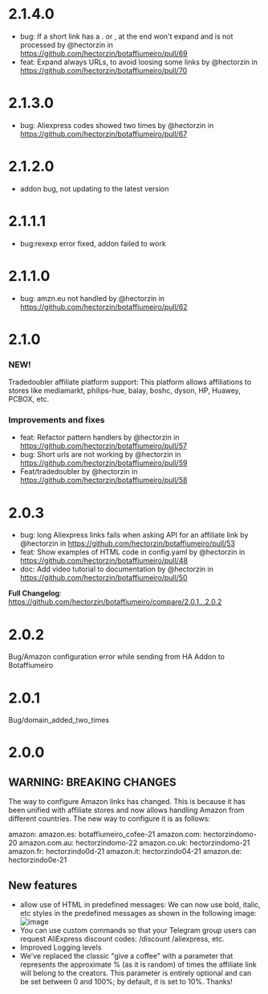 # 2.1.4.0
* bug: If a short link has a . or , at the end won't expand and is not processed by @hectorzin in https://github.com/hectorzin/botaffiumeiro/pull/69
* feat: Expand always URLs, to avoid loosing some links by @hectorzin in https://github.com/hectorzin/botaffiumeiro/pull/70

# 2.1.3.0
* bug: Aliexpress codes showed two times by @hectorzin in https://github.com/hectorzin/botaffiumeiro/pull/67

# 2.1.2.0
* addon bug, not updating to the latest version

# 2.1.1.1
* bug:rexexp error fixed, addon failed to work

# 2.1.1.0
* bug: amzn.eu not handled by @hectorzin in https://github.com/hectorzin/botaffiumeiro/pull/62

# 2.1.0
### NEW!
Tradedoubler affiliate platform support: This platform allows affiliations to stores like mediamarkt, philips-hue, balay, boshc, dyson, HP, Huawey, PCBOX, etc.

### Improvements and fixes
* feat: Refactor pattern handlers by @hectorzin in https://github.com/hectorzin/botaffiumeiro/pull/57
* bug: Short urls are not working by @hectorzin in https://github.com/hectorzin/botaffiumeiro/pull/59
* Feat/tradedoubler by @hectorzin in https://github.com/hectorzin/botaffiumeiro/pull/58

# 2.0.3
* bug: long Aliexpress links fails when asking API for an affiliate link by @hectorzin in https://github.com/hectorzin/botaffiumeiro/pull/53
* feat: Show examples of HTML code in config.yaml by @hectorzin in https://github.com/hectorzin/botaffiumeiro/pull/48
* doc: Add video tutorial to documentation by @hectorzin in https://github.com/hectorzin/botaffiumeiro/pull/50

**Full Changelog**: https://github.com/hectorzin/botaffiumeiro/compare/2.0.1...2.0.2
# 2.0.2
Bug/Amazon configuration error while sending from HA Addon to Botaffiumeiro

# 2.0.1
Bug/domain_added_two_times

# 2.0.0

## WARNING: BREAKING CHANGES
The way to configure Amazon links has changed.
This is because it has been unified with affiliate stores and now allows handling Amazon from different countries.
The new way to configure it is as follows:

amazon:
  amazon.es: botaffiumeiro_cofee-21
  amazon.com: hectorzindomo-20
  amazon.com.au: hectorzindomo-22
  amazon.co.uk: hectorzindomo-21
  amazon.fr: hectorzindo0d-21
  amazon.it: hectorzindo04-21
  amazon.de: hectorzindo0e-21

## New features
- allow use of HTML in predefined messages: We can now use bold, italic, etc styles in the predefined messages as shown in the following image:
![image](https://github.com/user-attachments/assets/39fb1059-5e34-4c1e-b988-1ba6aebb51f8)
- You can use custom commands so that your Telegram group users can request AliExpress discount codes: /discount /aliexpress, etc.
- Improved Logging levels
- We've replaced the classic "give a coffee" with a parameter that represents the approximate % (as it is random) of times the affiliate link will belong to the creators. This parameter is entirely optional and can be set between 0 and 100%; by default, it is set to 10%. Thanks!


